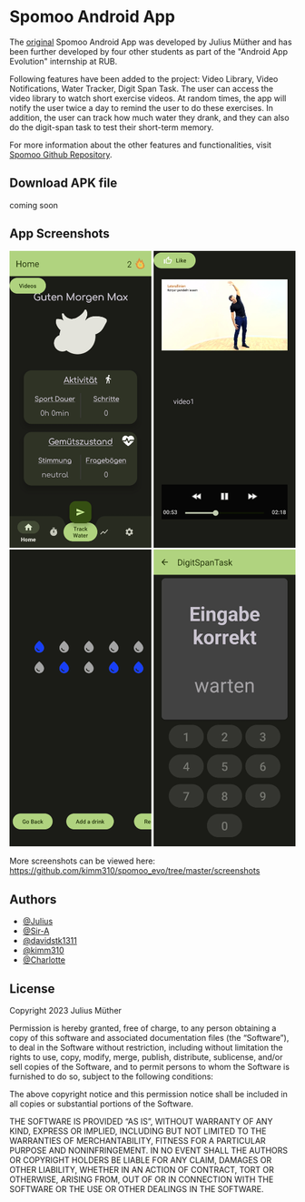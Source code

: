 # Spomoo Android App
The [original](https://github.com/juliusmuet/Spomoo) Spomoo Android App was developed by Julius Müther and has been further developed by four other students as part of the "Android App Evolution" internship at RUB.

Following features have been added to the project: Video Library, Video Notifications, Water Tracker, Digit Span Task. The user can access the video library to watch short exercise videos. At random times, the app will notify the user twice a day to remind the user to do these exercises. In addition, the user can track how much water they drank, and they can also do the digit-span task to test their short-term memory.

For more information about the other features and functionalities, visit [Spomoo Github Repository](https://github.com/juliusmuet/Spomoo).

## Download APK file
coming soon

## App Screenshots
<img src="screenshots/homepage_new.jpg" width="250" >
<img src="screenshots/video_library_player.jpg" width="250" >
<img src="screenshots/water_tracker.jpg" width="250" >
<img src="screenshots/digit_span_task.jpg" width="250" >

More screenshots can be viewed here: https://github.com/kimm310/spomoo_evo/tree/master/screenshots

## Authors
- [@Julius](https://github.com/juliusmuet)
- [@Sir-A](https://github.com/Sir-A)
- [@davidstk1311](https://github.com/davidstk1311)
- [@kimm310](https://github.com/kimm310)
- [@Charlotte](https://github.com/Chaii0)

## License
Copyright 2023 Julius Müther

Permission is hereby granted, free of charge, to any person obtaining a copy of this software and associated documentation files (the “Software”), to deal in the Software without restriction, including without limitation the rights to use, copy, modify, merge, publish, distribute, sublicense, and/or sell copies of the Software, and to permit persons to whom the Software is furnished to do so, subject to the following conditions:

The above copyright notice and this permission notice shall be included in all copies or substantial portions of the Software.

THE SOFTWARE IS PROVIDED “AS IS”, WITHOUT WARRANTY OF ANY KIND, EXPRESS OR IMPLIED, INCLUDING BUT NOT LIMITED TO THE WARRANTIES OF MERCHANTABILITY, FITNESS FOR A PARTICULAR PURPOSE AND NONINFRINGEMENT. IN NO EVENT SHALL THE AUTHORS OR COPYRIGHT HOLDERS BE LIABLE FOR ANY CLAIM, DAMAGES OR OTHER LIABILITY, WHETHER IN AN ACTION OF CONTRACT, TORT OR OTHERWISE, ARISING FROM, OUT OF OR IN CONNECTION WITH THE SOFTWARE OR THE USE OR OTHER DEALINGS IN THE SOFTWARE.
